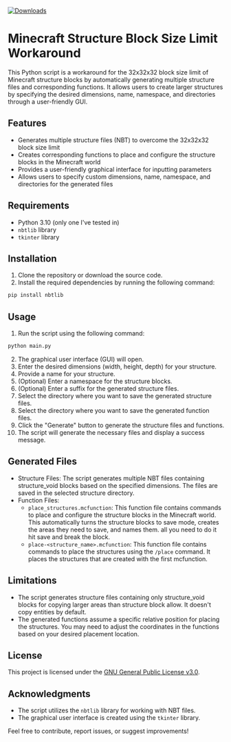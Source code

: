 [![Downloads](https://img.shields.io/github/downloads/ImPot8o/structure-block-generator/total.svg)](https://github.com/ImPot8o/structure-block-generator/releases)
# Minecraft Structure Block Size Limit Workaround

This Python script is a workaround for the 32x32x32 block size limit of Minecraft structure blocks by automatically generating multiple structure files and corresponding functions. It allows users to create larger structures by specifying the desired dimensions, name, namespace, and directories through a user-friendly GUI.

## Features

- Generates multiple structure files (NBT) to overcome the 32x32x32 block size limit
- Creates corresponding functions to place and configure the structure blocks in the Minecraft world
- Provides a user-friendly graphical interface for inputting parameters
- Allows users to specify custom dimensions, name, namespace, and directories for the generated files

## Requirements

- Python 3.10 (only one I've tested in)
- `nbtlib` library
- `tkinter` library

## Installation

1. Clone the repository or download the source code.
2. Install the required dependencies by running the following command:
```python
pip install nbtlib
```

## Usage

1. Run the script using the following command:
```python
python main.py
```
2. The graphical user interface (GUI) will open.
3. Enter the desired dimensions (width, height, depth) for your structure.
4. Provide a name for your structure.
5. (Optional) Enter a namespace for the structure blocks.
6. (Optional) Enter a suffix for the generated structure files.
7. Select the directory where you want to save the generated structure files.
8. Select the directory where you want to save the generated function files.
9. Click the "Generate" button to generate the structure files and functions.
10. The script will generate the necessary files and display a success message.

## Generated Files

- Structure Files: The script generates multiple NBT files containing structure_void blocks based on the specified dimensions. The files are saved in the selected structure directory.
- Function Files:
  - `place_structures.mcfunction`: This function file contains commands to place and configure the structure blocks in the Minecraft world. This automatically turns the structure blocks to save mode, creates the areas they need to save, and names them. all you need to do it hit save and break the block.
  - `place-<structure_name>.mcfunction`: This function file contains commands to place the structures using the `/place` command. It places the structures that are created with the first mcfunction.

## Limitations

- The script generates structure files containing only structure_void blocks for copying larger areas than structure block allow. It doesn't copy entities by default.
- The generated functions assume a specific relative position for placing the structures. You may need to adjust the coordinates in the functions based on your desired placement location.

## License

This project is licensed under the [GNU General Public License v3.0](LICENSE).

## Acknowledgments

- The script utilizes the `nbtlib` library for working with NBT files.
- The graphical user interface is created using the `tkinter` library.

Feel free to contribute, report issues, or suggest improvements!
